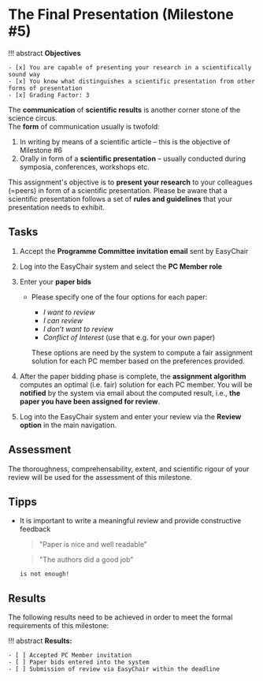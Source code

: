 # The Final Presentation (Milestone #5)

<!-- !!! question
    This milstone will be graded with factor: **1** -->

!!! abstract
    **Objectives**

    - [x] You are capable of presenting your research in a scientifically sound way
    - [x] You know what distinguishes a scientific presentation from other forms of presentation 
    - [x] Grading Factor: 3


The **communication** of **scientific results** is another corner stone of the science circus.  
The **form** of communication usually is twofold:

1. In writing by means of a scientific article – this is the objective of Milestone #6
2. Orally in form of a **scientific presentation** – usually conducted during symposia, conferences, workshops etc.

This assignment's objective is to **present your research** to your colleagues (=peers) in form of a scientific presentation. 
Please be aware that a scientific presentation follows a set of **rules and guidelines** that your presentation needs to exhibit.


## Tasks

1. Accept the **Programme Committee invitation email** sent by EasyChair
      
2. Log into the EasyChair system and select the **PC Member role**

3. Enter your **paper bids** 

    - Please specify one of the four options for each paper:
        - *I want to review*
        - *I can review*
        - *I don‘t want to review*
        - *Conflict of Interest* (use that e.g. for your own paper)
      
      These options are need by the system to compute a fair assignment solution for each PC member based on the preferences provided.

4. After the paper bidding phase is complete, the **assignment algorithm** computes an optimal (i.e. fair) solution for each PC member. You will be **notified** by the system via email about the computed result, i.e., **the paper you have been assigned for review**. 

5. Log into the EasyChair system and enter your review via the **Review option** in the main navigation. 


## Assessment

The thoroughness, comprehensability, extent, and scientific rigour of your review will be used for the assessment of this milestone. 


## Tipps 

- It is important to write a meaningful review and provide constructive feedback  

    > "Paper is nice and well readable"
    
    > "The authors did a good job"
  
      is not enough! 



## Results

The following results need to be achieved in order to meet the formal requirements of this milestone:

!!! abstract
    __Results:__

    - [ ] Accepted PC Member invitation
    - [ ] Paper bids entered into the system
    - [ ] Submission of review via EasyChair within the deadline 
